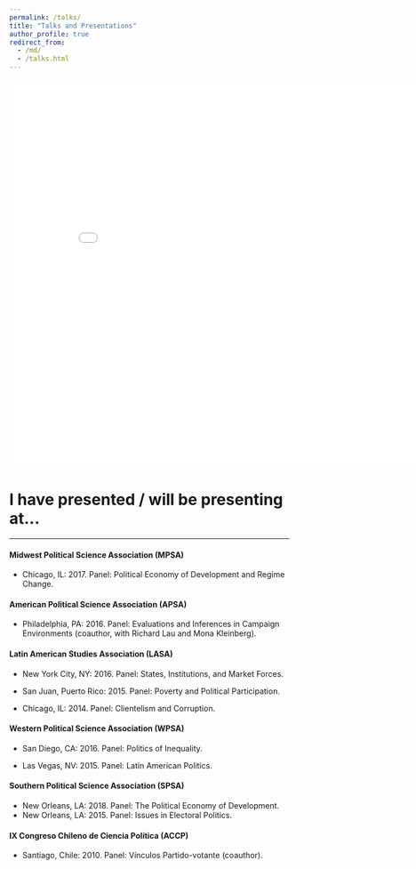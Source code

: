 ```yaml
---
permalink: /talks/
title: "Talks and Presentations"
author_profile: true
redirect_from: 
  - /md/
  - /talks.html
---
```


<iframe src="/talkmap/map.html" height="700" width="850" style="border:none;"></iframe>



I have presented / will be presenting at...
=========================================

---

#### Midwest Political Science Association (MPSA)

- Chicago, IL: 2017. Panel: Political Economy of Development and Regime Change.


#### American Political Science Association (APSA)

- Philadelphia, PA: 2016. Panel: Evaluations and Inferences in Campaign Environments (coauthor, with Richard Lau and Mona Kleinberg).


#### Latin American Studies Association (LASA) 

- New York City, NY: 2016. Panel: States, Institutions, and Market Forces.

- San Juan, Puerto Rico: 2015. Panel: Poverty and Political Participation.

- Chicago, IL: 2014. Panel: Clientelism and Corruption.


#### Western Political Science Association (WPSA) 

- San Diego, CA: 2016. Panel: Politics of Inequality.

- Las Vegas, NV: 2015. Panel: Latin American Politics.


#### Southern Political Science Association (SPSA) 

- New Orleans, LA: 2018. Panel: The Political Economy of Development.
- New Orleans, LA: 2015. Panel: Issues in Electoral Politics.



#### IX Congreso Chileno de Ciencia Política (ACCP)  

- Santiago, Chile: 2010. Panel: Vínculos Partido-votante (coauthor).
